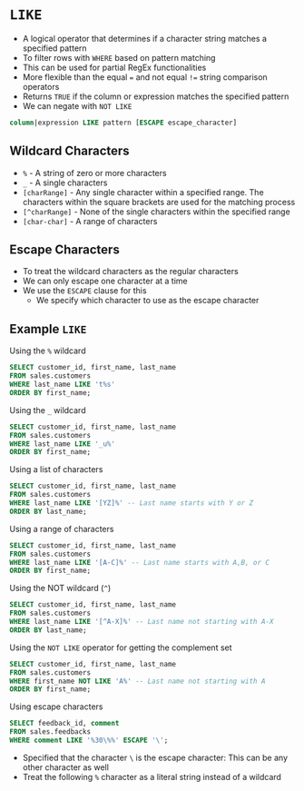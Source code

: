 # `LIKE`

- A logical operator that determines if a character string matches a specified pattern
- To filter rows with `WHERE` based on pattern matching
- This can be used for partial RegEx functionalities
- More flexible than the equal `=` and not equal `!=` string comparison operators
- Returns `TRUE` if the column or expression matches the specified pattern
- We can negate with `NOT LIKE`

```sql
column|expression LIKE pattern [ESCAPE escape_character]
```

## Wildcard Characters

- `%` - A string of zero or more characters
- `_` - A single characters
- `[charRange]` - Any single character within a specified range. The characters within the square brackets are used for the matching process
- `[^charRange]` - None of the single characters within the specified range
- `[char-char]` - A range of characters

## Escape Characters

- To treat the wildcard characters as the regular characters
- We can only escape one character at a time
- We use the `ESCAPE` clause for this
  - We specify which character to use as the escape character

## Example `LIKE`

Using the `%` wildcard

```sql
SELECT customer_id, first_name, last_name
FROM sales.customers
WHERE last_name LIKE 't%s'
ORDER BY first_name;
```

Using the `_` wildcard

```sql
SELECT customer_id, first_name, last_name
FROM sales.customers
WHERE last_name LIKE '_u%'
ORDER BY first_name;
```

Using a list of characters

```sql
SELECT customer_id, first_name, last_name
FROM sales.customers
WHERE last_name LIKE '[YZ]%' -- Last name starts with Y or Z
ORDER BY last_name;
```

Using a range of characters

```sql
SELECT customer_id, first_name, last_name
FROM sales.customers
WHERE last_name LIKE '[A-C]%' -- Last name starts with A,B, or C
ORDER BY first_name;
```

Using the NOT wildcard (`^`)

```sql
SELECT customer_id, first_name, last_name
FROM sales.customers
WHERE last_name LIKE '[^A-X]%' -- Last name not starting with A-X
ORDER BY last_name;
```

Using the `NOT LIKE` operator for getting the complement set

```sql
SELECT customer_id, first_name, last_name
FROM sales.customers
WHERE first_name NOT LIKE 'A%' -- Last name not starting with A
ORDER BY first_name;
```

Using escape characters

```sql
SELECT feedback_id, comment
FROM sales.feedbacks
WHERE comment LIKE '%30\%%' ESCAPE '\';
```

- Specified that the character `\` is the escape character: This can be any other character as well
- Treat the following `%` character as a literal string instead of a wildcard
